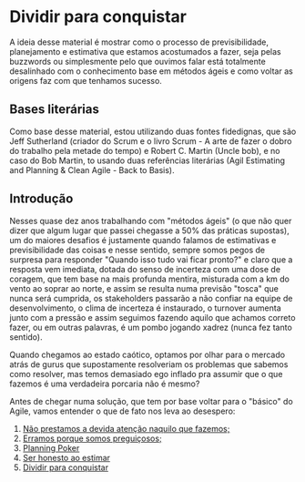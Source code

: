 # Dividir para conquistar

A ideia desse material é mostrar como o processo de previsibilidade, planejamento e estimativa que estamos acostumados a fazer, seja pelas buzzwords ou simplesmente pelo que ouvimos falar está totalmente desalinhado com o conhecimento base em métodos ágeis e como voltar as origens faz com que tenhamos sucesso.

## Bases literárias

Como base desse material, estou utilizando duas fontes fidedignas, que são Jeff Sutherland (criador do Scrum e o livro Scrum - A arte de fazer o dobro do trabalho pela metade do tempo) e Robert C. Martin (Uncle bob), e no caso do Bob Martin, to usando duas referências literárias (Agil Estimating and Planning & Clean Agile - Back to Basis).

## Introdução

Nesses quase dez anos trabalhando com "métodos ágeis" (o que não quer dizer que algum lugar que passei chegasse a 50% das práticas supostas), um do maiores desafios é justamente quando falamos de estimativas e previsibilidade das coisas e nesse sentido, sempre somos pegos de surpresa para responder "Quando isso tudo vai ficar pronto?" e claro que a resposta vem imediata, dotada do senso de incerteza com uma dose de coragem, que tem base na mais profunda mentira, misturada com a km do vento ao soprar ao norte, e assim se resulta numa previsão "tosca" que nunca será cumprida, os stakeholders passarão a não confiar na equipe de desenvolvimento, o clima de incerteza é instaurado, o turnover aumenta junto com a pressão e assim seguimos fazendo aquilo que achamos correto fazer, ou em outras palavras, é um pombo jogando xadrez (nunca fez tanto sentido).

Quando chegamos ao estado caótico, optamos por olhar para o mercado atrás de gurus que supostamente resolveriam os problemas que sabemos como resolver, mas temos demasiado ego inflado pra assumir que o que fazemos é uma verdadeira porcaria não é mesmo? 

Antes de chegar numa solução, que tem por base voltar para o "básico" do Agile, vamos entender o que de fato nos leva ao desespero:

1. [Não prestamos a devida atenção naquilo que fazemos;](https://github.com/thiagomarquessp/dividir-para-conquistar/blob/master/nao-saber-aquilo-que-fazemos.md)
2. [Erramos porque somos preguiçosos;](https://github.com/thiagomarquessp/dividir-para-conquistar/blob/master/errar-por-preguica.md)
3. [Planning Poker](https://github.com/thiagomarquessp/dividir-para-conquistar/blob/master/planning-poker.md)
4. [Ser honesto ao estimar](https://github.com/thiagomarquessp/dividir-para-conquistar/blob/master/ser-honesto.md)
5. [Dividir para conquistar](https://github.com/thiagomarquessp/dividir-para-conquistar/blob/master/dividir-para-conquistar.md)